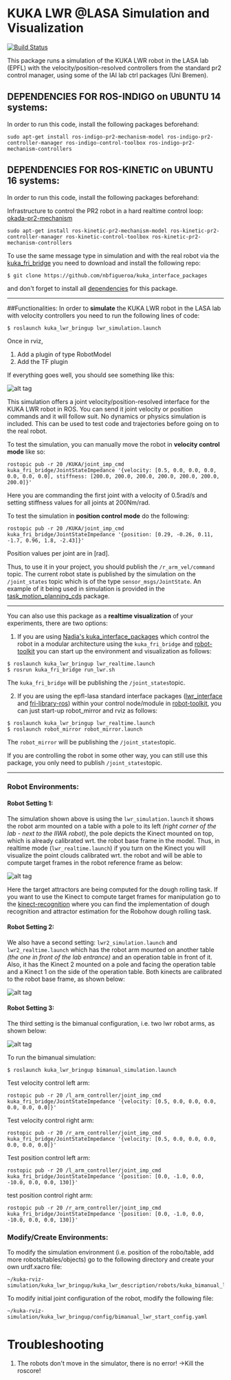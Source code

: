 # KUKA LWR @LASA Simulation and Visualization
[![Build Status](https://travis-ci.org/epfl-lasa/kuka-rviz-simulation.svg?branch=master)](https://travis-ci.org/epfl-lasa/kuka-rviz-simulation)

This package runs a simulation of the KUKA LWR robot in the LASA lab (EPFL) with the velocity/position-resolved controllers from the standard pr2 control manager, using some of the IAI lab ctrl packages (Uni Bremen).

## DEPENDENCIES FOR ROS-INDIGO on UBUNTU 14 systems:

In order to run this code, install the following packages beforehand:
 
```
sudo apt-get install ros-indigo-pr2-mechanism-model ros-indigo-pr2-controller-manager ros-indigo-control-toolbox ros-indigo-pr2-mechanism-controllers
```

## DEPENDENCIES FOR ROS-KINETIC on UBUNTU 16 systems:
In order to run this code, install the following packages beforehand:


Infrastructure to control the PR2 robot in a hard realtime control loop: [okada-pr2-mechanism](https://github.com/k-okada/pr2_mechanism.git)
 
 
```
sudo apt-get install ros-kinetic-pr2-mechanism-model ros-kinetic-pr2-controller-manager ros-kinetic-control-toolbox ros-kinetic-pr2-mechanism-controllers
```


To use the same message type in simulation and with the real robot via the  [kuka_fri_bridge](https://github.com/nbfigueroa/kuka_interface_packages.git)  you need to download and install the following repo:

```
$ git clone https://github.com/nbfigueroa/kuka_interface_packages
```
and don't forget to install all [dependencies](https://github.com/nbfigueroa/kuka_interface_packages) for this package.

---
##Functionalities:
In order to **simulate** the KUKA LWR robot in the LASA lab with velocity controllers you need to run the following lines of code:

```
$ roslaunch kuka_lwr_bringup lwr_simulation.launch
```

Once in rviz, 
 1. Add a plugin of type RobotModel
 2. Add the TF plugin

If everything goes well, you should see something like this:

![alt tag](https://cloud.githubusercontent.com/assets/761512/10713506/56d76c5e-7ac3-11e5-9e3d-20fae14158c2.png)


This simulation offers a joint velocity/position-resolved interface for the KUKA LWR robot in ROS. You can send it joint velocity or position commands and it will follow suit. No dynamics or physics simulation is included. This can be used to test code and trajectories before going on to the real robot.

To test the simulation, you can manually move the robot in **velocity control mode** like so:

```
rostopic pub -r 20 /KUKA/joint_imp_cmd kuka_fri_bridge/JointStateImpedance '{velocity: [0.5, 0.0, 0.0, 0.0, 0.0, 0.0, 0.0], stiffness: [200.0, 200.0, 200.0, 200.0, 200.0, 200.0, 200.0]}'
```

Here you are commanding the first joint with a velocity of 0.5rad/s and setting stiffness values for all joints at 200Nm/rad.

To test the simulation in **position control mode** do the following:

```
rostopic pub -r 20 /KUKA/joint_imp_cmd kuka_fri_bridge/JointStateImpedance '{position: [0.29, -0.26, 0.11, -1.7, 0.96, 1.8, -2.43]}'
```
Position values per joint are in [rad].

Thus, to use it in your project, you should publish the ```/r_arm_vel/command``` topic. The current robot state is published by the simulation on the ```/joint_states``` topic which is of the type ```sensor_msgs/JointState```. An example of it being used in simulation is provided in the [task_motion_planning_cds](https://github.com/nbfigueroa/task_motion_planning_cds) package.


---
You can also use this package as a **realtime visualization** of your experiments, there are two options:
 1. If you are using [Nadia's kuka_interface_packages](https://github.com/nbfigueroa/kuka_interface_packages.git)   which control the robot in a modular architecture using the ```kuka_fri_bridge```  and [robot-toolkit](https://github.com/epfl-lasa/robot-toolkit.git) you can start up the environment and visualization as follows:

 ```
 $ roslaunch kuka_lwr_bringup lwr_realtime.launch
 $ rosrun kuka_fri_bridge run_lwr.sh
 ```
The ```kuka_fri_bridge``` will be publishing the ```/joint_states```topic.

 2. If you are using the epfl-lasa standard interface packages ([lwr_interface](https://github.com/epfl-lasa/lwr-interface) and [fri-library-ros](https://github.com/epfl-lasa/fri-library-ros)) within your control node/module in [robot-toolkit](https://github.com/epfl-lasa/robot-toolkit.git), you can just start-up robot_mirror and rviz as follows:

 ```
 $ roslaunch kuka_lwr_bringup lwr_realtime.launch
 $ roslaunch robot_mirror robot_mirror.launch
 ```
 The ```robot_mirror``` will be publishing the ```/joint_states```topic.
 
If you are controlling the robot in some other way, you can still use this package, you only need to publish ```/joint_states```topic.

---

### Robot Environments:

#### Robot Setting 1:

The simulation shown above is using the ```lwr_simulation.launch``` it shows the robot arm mounted on a table with a pole to its left *(right corner of the lab - next to the IIWA robot)*, the pole depicts the Kinect mounted on top, which is already calibrated wrt. the robot base frame in the model. Thus, in realtime mode (```lwr_realtime.launch```) if you turn on the Kinect you will visualize the point clouds calibrated wrt. the robot and will be able to compute target frames in the robot reference frame as below:

![alt tag](https://cloud.githubusercontent.com/assets/761512/10713448/f3a4ffbe-7abf-11e5-979a-fc1b6c956fd8.png)

Here the target attractors are being computed for the dough rolling task. If you want to use the Kinect to compute target frames for manipulation go to the [kinect-recognition](https://github.com/epfl-lasa/kinect-recognition) where you can find the implementation of dough recognition and attractor estimation for the Robohow dough rolling task.

#### Robot Setting 2:

We also have a second setting: ```lwr2_simulation.launch``` and ```lwr2_realtime.launch``` which has the robot arm mounted on another table *(the one in front of the lab entrance)* and an operation table in front of it. Also, it has the Kinect 2 mounted on a pole and facing the operation table and a Kinect 1 on the side of the operation table. Both kinects are calibrated to the robot base frame, as shown below:

![alt tag](https://cloud.githubusercontent.com/assets/761512/10713496/87c1669a-7ac2-11e5-8171-a8e281fa36d6.png)


#### Robot Setting 3:
The third setting is the bimanual configuration, i.e. two lwr robot arms, as shown below:

![alt tag](https://cloud.githubusercontent.com/assets/761512/13420097/8e7f9012-df83-11e5-8422-c0f2f381f964.png)

To run the bimanual simulation:
```
$ roslaunch kuka_lwr_bringup bimanual_simulation.launch
```

Test velocity control left arm:
```
rostopic pub -r 20 /l_arm_controller/joint_imp_cmd kuka_fri_bridge/JointStateImpedance '{velocity: [0.5, 0.0, 0.0, 0.0, 0.0, 0.0, 0.0]}'
```

Test velocity control right arm:
```
rostopic pub -r 20 /r_arm_controller/joint_imp_cmd kuka_fri_bridge/JointStateImpedance '{velocity: [0.5, 0.0, 0.0, 0.0, 0.0, 0.0, 0.0]}'
```

Test position control left arm:
```
rostopic pub -r 20 /l_arm_controller/joint_imp_cmd kuka_fri_bridge/JointStateImpedance '{position: [0.0, -1.0, 0.0, -10.0, 0.0, 0.0, 130]}'

```

test position control right arm:
```
rostopic pub -r 20 /r_arm_controller/joint_imp_cmd kuka_fri_bridge/JointStateImpedance '{position: [0.0, -1.0, 0.0, -10.0, 0.0, 0.0, 130]}'
```

### Modify/Create Environments:
To modify the simulation environment (i.e. position of the robo/table, add more robots/tables/objects) go to the following directory and create your own urdf.xacro file:
```
~/kuka-rviz-simulation/kuka_lwr_bringup/kuka_lwr_description/robots/kuka_bimanual_lwr_lasa.urdf.xacro

```

To modify initial joint configuration of the robot, modify the following file:
```
~/kuka-rviz-simulation/kuka_lwr_bringup/config/bimanual_lwr_start_config.yaml
```
# Troubleshooting

1. The robots don't move in the simulator, there is no error!
 ->Kill the roscore!

